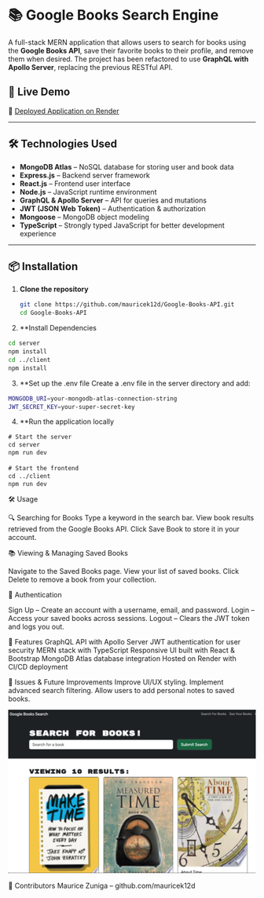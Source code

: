 # 📚 Google Books Search Engine

A full-stack MERN application that allows users to search for books using the **Google Books API**, save their favorite books to their profile, and remove them when desired. The project has been refactored to use **GraphQL with Apollo Server**, replacing the previous RESTful API.

## 🚀 Live Demo
🔗 [Deployed Application on Render](https://google-books-api-3prl.onrender.com)

---

## 🛠️ Technologies Used
- **MongoDB Atlas** – NoSQL database for storing user and book data
- **Express.js** – Backend server framework
- **React.js** – Frontend user interface
- **Node.js** – JavaScript runtime environment
- **GraphQL & Apollo Server** – API for queries and mutations
- **JWT (JSON Web Token)** – Authentication & authorization
- **Mongoose** – MongoDB object modeling
- **TypeScript** – Strongly typed JavaScript for better development experience

---

## 📦 Installation

1. **Clone the repository**
   ```sh
   git clone https://github.com/mauricek12d/Google-Books-API.git
   cd Google-Books-API

2. **Install Dependencies 
```sh
cd server
npm install
cd ../client
npm install
```

3. **Set up the .env file Create a .env file in the server directory and add:
```sh
MONGODB_URI=your-mongodb-atlas-connection-string
JWT_SECRET_KEY=your-super-secret-key
```

4. **Run the application locally
```
# Start the server
cd server
npm run dev

# Start the frontend
cd ../client
npm run dev
```



🛠️ Usage

🔍 Searching for Books
Type a keyword in the search bar.
View book results retrieved from the Google Books API.
Click Save Book to store it in your account.

📚 Viewing & Managing Saved Books

Navigate to the Saved Books page.
View your list of saved books.
Click Delete to remove a book from your collection.

🔐 Authentication

Sign Up – Create an account with a username, email, and password.
Login – Access your saved books across sessions.
Logout – Clears the JWT token and logs you out.

📌 Features
 GraphQL API with Apollo Server
 JWT authentication for user security
 MERN stack with TypeScript
 Responsive UI built with React & Bootstrap
 MongoDB Atlas database integration
 Hosted on Render with CI/CD deployment

 🐛 Issues & Future Improvements
Improve UI/UX styling.
Implement advanced search filtering.
Allow users to add personal notes to saved books.

![Search Page](https://github.com/mauricek12d/Google-Books-API/blob/main/Search.png)


🤝 Contributors
Maurice Zuniga – github.com/mauricek12d

